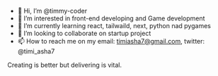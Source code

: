 - 👋 Hi, I’m @timmy-coder
- 👀 I’m interested in front-end developing and Game development
- 🌱 I’m currently learning react, tailwaild, next, python nad pygames
- 💞️ I’m looking to collaborate on startup project 
- 📫 How to reach me on my email: timiasha7@gmail.com, twitter: @timi_asha7

Creating is better but delivering is vital.
